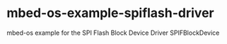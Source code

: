 # mbed-os-example-spiflash-driver
mbed-os example for the SPI Flash Block Device Driver SPIFBlockDevice
